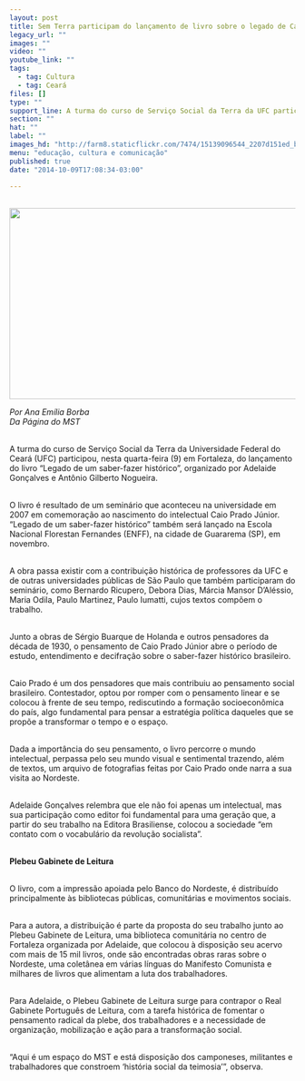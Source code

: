 ```yaml
---
layout: post
title: Sem Terra participam do lançamento de livro sobre o legado de Caio Prado Júnior
legacy_url: ""
images: ""
video: ""
youtube_link: ""
tags:
  - tag: Cultura
  - tag: Ceará
files: []
type: ""
support_line: A turma do curso de Serviço Social da Terra da UFC participou do lançamento do livro “Legado de um saber-fazer histórico”.
section: ""
hat: ""
label: ""
images_hd: "http://farm8.staticflickr.com/7474/15139096544_2207d151ed_b.jpg"
menu: "educação, cultura e comunicação"
published: true
date: "2014-10-09T17:08:34-03:00"

---
```

<p><br />
<img alt="" height="337" src="http://farm8.staticflickr.com/7474/15139096544_2207d151ed_b.jpg" width="600" /></p>

<p><em>Por Ana Em&iacute;lia Borba<br />
Da P&aacute;gina do MST</em></p>

<p><br />
A turma do curso de Servi&ccedil;o Social da Terra da Universidade Federal do Cear&aacute; (UFC) participou, nesta quarta-feira (9) em Fortaleza, do lan&ccedil;amento do livro &ldquo;Legado de um saber-fazer hist&oacute;rico&rdquo;, organizado por Adelaide Gon&ccedil;alves e Ant&ocirc;nio Gilberto Nogueira.</p>

<p><br />
O livro &eacute; resultado de um semin&aacute;rio que aconteceu na universidade em 2007 em comemora&ccedil;&atilde;o ao nascimento do intelectual Caio Prado J&uacute;nior. &ldquo;Legado de um saber-fazer hist&oacute;rico&rdquo; tamb&eacute;m ser&aacute; lan&ccedil;ado na Escola Nacional Florestan Fernandes (ENFF), na cidade de Guararema (SP), em novembro.</p>

<p><br />
A obra passa existir com a contribui&ccedil;&atilde;o hist&oacute;rica de professores da UFC e de outras universidades p&uacute;blicas de S&atilde;o Paulo que tamb&eacute;m participaram do semin&aacute;rio, como Bernardo Ricupero, Debora Dias, M&aacute;rcia Mansor D&rsquo;Al&eacute;ssio, Maria Odila, Paulo Martinez, Paulo Iumatti, cujos textos comp&otilde;em o trabalho.</p>

<p><br />
Junto a obras de S&eacute;rgio Buarque de Holanda e outros pensadores da d&eacute;cada de 1930, o pensamento de Caio Prado J&uacute;nior abre o per&iacute;odo de estudo, entendimento e decifra&ccedil;&atilde;o sobre o saber-fazer hist&oacute;rico brasileiro.&nbsp;</p>

<p><br />
Caio Prado &eacute; um dos pensadores que mais contribuiu ao pensamento social brasileiro. Contestador, optou por romper com o pensamento linear e se colocou &agrave; frente de seu tempo, rediscutindo a forma&ccedil;&atilde;o socioecon&ocirc;mica do pa&iacute;s, algo fundamental para pensar a estrat&eacute;gia pol&iacute;tica daqueles que se prop&otilde;e a transformar o tempo e o espa&ccedil;o.</p>

<p><br />
Dada a import&acirc;ncia do seu pensamento, o livro percorre o mundo intelectual, perpassa pelo seu mundo visual e sentimental trazendo, al&eacute;m de textos, um arquivo de fotografias feitas por Caio Prado onde narra a sua visita ao Nordeste.&nbsp;</p>

<p><br />
Adelaide Gon&ccedil;alves relembra que ele n&atilde;o foi apenas um intelectual, mas sua participa&ccedil;&atilde;o como editor foi fundamental para uma gera&ccedil;&atilde;o que, a partir do seu trabalho na Editora Brasiliense, colocou a sociedade &ldquo;em contato com o vocabul&aacute;rio da revolu&ccedil;&atilde;o socialista&rdquo;.</p>

<p><br />
<strong>Plebeu Gabinete de Leitura</strong></p>

<p><br />
O livro, com a impress&atilde;o apoiada pelo Banco do Nordeste, &eacute; distribu&iacute;do principalmente &agrave;s bibliotecas p&uacute;blicas, comunit&aacute;rias e movimentos sociais.&nbsp;</p>

<p><br />
Para a autora, a distribui&ccedil;&atilde;o &eacute; parte da proposta do seu trabalho junto ao Plebeu Gabinete de Leitura, uma biblioteca comunit&aacute;ria no centro de Fortaleza organizada por Adelaide, que colocou &agrave; disposi&ccedil;&atilde;o seu acervo com mais de 15 mil livros, onde s&atilde;o encontradas obras raras sobre o Nordeste, uma colet&acirc;nea em v&aacute;rias l&iacute;nguas do Manifesto Comunista e milhares de livros que alimentam a luta dos trabalhadores.</p>

<p><br />
Para Adelaide, o Plebeu Gabinete de Leitura surge para contrapor o Real Gabinete Portugu&ecirc;s de Leitura, com a tarefa hist&oacute;rica de fomentar o pensamento radical da plebe, dos trabalhadores e a necessidade de organiza&ccedil;&atilde;o, mobiliza&ccedil;&atilde;o e a&ccedil;&atilde;o para a transforma&ccedil;&atilde;o social.&nbsp;</p>

<p><br />
&ldquo;Aqui &eacute; um espa&ccedil;o do MST e est&aacute; disposi&ccedil;&atilde;o dos camponeses, militantes e trabalhadores que constroem &lsquo;hist&oacute;ria social da teimosia&rsquo;&rdquo;, observa.</p>
